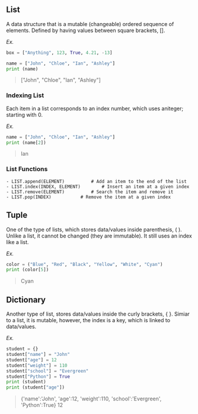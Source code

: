 ## List
A data structure that is a mutable (changeable) ordered sequence of elements.
Defined by having values between square brackets, [].

*Ex.*
``` python
box = ["Anything", 123, True, 4.21, -13]

name = ["John", "Chloe", "Ian", "Ashley"]
print (name)
```
> ["John", "Chloe", "Ian", "Ashley"]

### Indexing List
Each item in a list corresponds to an index number, which uses aniteger; starting with 0.

*Ex.*
``` python
name = ["John", "Chloe", "Ian", "Ashley"]
print (name[2])
```
> Ian

### List Functions
	- LIST.append(ELEMENT)			# Add an item to the end of the list
	- LIST.index(INDEX, ELEMENT)		# Insert an item at a given index
	- LIST.remove(ELEMENT)			# Search the item and remove it
	- LIST.pop(INDEX)			# Remove the item at a given index

## Tuple
One of the type of lists, which stores data/values inside parenthesis, ( ).
Unlike a list, it cannot be changed (they are immutable).
It still uses an index like a list.

*Ex.*
```python
color = ("Blue", "Red", "Black", "Yellow", "White", "Cyan")
print (color[5])
```
> Cyan

## Dictionary
Another type of list, stores data/values inside the curly brackets, { }.
Simiar to a list, it is mutable, however, the index is a key, which is linked to data/values.

*Ex.*
```python
student = {}
student["name"] = "John"
student["age"] = 12
student["weight"] = 110
student["school"] = "Evergreen"
student["Python"] = True
print (student)
print (student["age"])
```
> {'name':'John', 'age':12, 'weight':110, 'school':'Evergreen', 'Python':True}
> 12